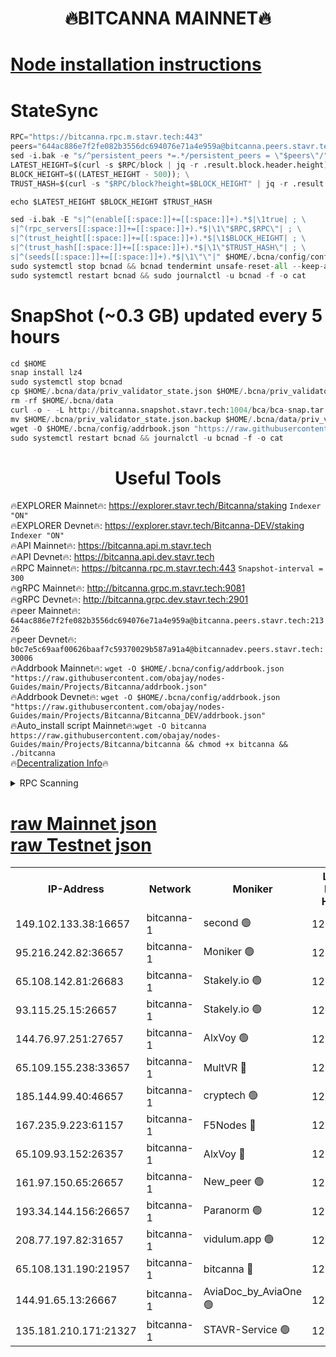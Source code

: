 <h1 align="center"> 🔥BITCANNA MAINNET🔥</h1>


[Node installation instructions](https://github.com/obajay/nodes-Guides/tree/main/Projects/Bitcanna)
=

# StateSync
```python
RPC="https://bitcanna.rpc.m.stavr.tech:443"
peers="644ac886e7f2fe082b3556dc694076e71a4e959a@bitcanna.peers.stavr.tech:21326"
sed -i.bak -e "s/^persistent_peers *=.*/persistent_peers = \"$peers\"/" $HOME/.bcna/config/config.toml
LATEST_HEIGHT=$(curl -s $RPC/block | jq -r .result.block.header.height); \
BLOCK_HEIGHT=$((LATEST_HEIGHT - 500)); \
TRUST_HASH=$(curl -s "$RPC/block?height=$BLOCK_HEIGHT" | jq -r .result.block_id.hash)

echo $LATEST_HEIGHT $BLOCK_HEIGHT $TRUST_HASH

sed -i.bak -E "s|^(enable[[:space:]]+=[[:space:]]+).*$|\1true| ; \
s|^(rpc_servers[[:space:]]+=[[:space:]]+).*$|\1\"$RPC,$RPC\"| ; \
s|^(trust_height[[:space:]]+=[[:space:]]+).*$|\1$BLOCK_HEIGHT| ; \
s|^(trust_hash[[:space:]]+=[[:space:]]+).*$|\1\"$TRUST_HASH\"| ; \
s|^(seeds[[:space:]]+=[[:space:]]+).*$|\1\"\"|" $HOME/.bcna/config/config.toml
sudo systemctl stop bcnad && bcnad tendermint unsafe-reset-all --keep-addr-book
sudo systemctl restart bcnad && sudo journalctl -u bcnad -f -o cat
```
# SnapShot (~0.3 GB) updated every 5 hours
```python
cd $HOME
snap install lz4
sudo systemctl stop bcnad
cp $HOME/.bcna/data/priv_validator_state.json $HOME/.bcna/priv_validator_state.json.backup
rm -rf $HOME/.bcna/data
curl -o - -L http://bitcanna.snapshot.stavr.tech:1004/bca/bca-snap.tar.lz4 | lz4 -c -d - | tar -x -C $HOME/.bcna --strip-components 2
mv $HOME/.bcna/priv_validator_state.json.backup $HOME/.bcna/data/priv_validator_state.json
wget -O $HOME/.bcna/config/addrbook.json "https://raw.githubusercontent.com/obajay/nodes-Guides/main/Projects/Bitcanna/addrbook.json"
sudo systemctl restart bcnad && journalctl -u bcnad -f -o cat
```

 <h1 align="center"> Useful Tools</h1>

🔥EXPLORER Mainnet🔥:    https://explorer.stavr.tech/Bitcanna/staking          `Indexer "ON"` \
🔥EXPLORER Devnet🔥:     https://explorer.stavr.tech/Bitcanna-DEV/staking     `Indexer "ON"` \
🔥API Mainnet🔥:         https://bitcanna.api.m.stavr.tech \
🔥API Devnet🔥:          https://bitcanna.api.dev.stavr.tech \
🔥RPC Mainnet🔥:         https://bitcanna.rpc.m.stavr.tech:443         `Snapshot-interval = 300` \
🔥gRPC Mainnet🔥:        http://bitcanna.grpc.m.stavr.tech:9081 \
🔥gRPC Devnet🔥:         http://bitcanna.grpc.dev.stavr.tech:2901 \
🔥peer Mainnet🔥:        `644ac886e7f2fe082b3556dc694076e71a4e959a@bitcanna.peers.stavr.tech:21326` \
🔥peer Devnet🔥:         `b0c7e5c69aaf00626baaf7c59370029b587a91a4@bitcannadev.peers.stavr.tech:30006` \
🔥Addrbook Mainnet🔥:    ```wget -O $HOME/.bcna/config/addrbook.json "https://raw.githubusercontent.com/obajay/nodes-Guides/main/Projects/Bitcanna/addrbook.json"``` \
🔥Addrbook Devnet🔥:    ```wget -O $HOME/.bcna/config/addrbook.json "https://raw.githubusercontent.com/obajay/nodes-Guides/main/Projects/Bitcanna/Bitcanna_DEV/addrbook.json"``` \
🔥Auto_install script Mainnet🔥:```wget -O bitcanna https://raw.githubusercontent.com/obajay/nodes-Guides/main/Projects/Bitcanna/bitcanna && chmod +x bitcanna && ./bitcanna``` \
🔥[Decentralization Info](https://github.com/obajay/StateSync-snapshots/tree/main/Projects/Bitcanna/Decentralization)🔥


<details>
<summary>RPC Scanning</summary>

<h2 align="center"> We scan nodes in real time every 4 hours. And we provide the final result of RPC endpoints.
We cannot influence the operation of these nodes in any way. </h2>


```python
If Voting Power is higher than 0 --> then the Node is a validator of the network and may be subject to attack and be a potential threat to the chain.
```
```python
We marked such validators with a red symbol
```

</details>

[raw Mainnet json](https://rpc-check.bcam.stavr.tech/bcam/rpc-bcam-result.json) \
[raw Testnet json](https://github.com/obajay/StateSync-snapshots/tree/main/Projects/Bitcanna/Rpc-Check-Testnet)
=



<table><tr><th>IP-Address</th><th>Network</th><th>Moniker</th><th>Latest Block Height</th><th>Earliest Block Height</th><th>Catching Up</th><th>Tx Index</th><th>Voting Power</th><th>Scan Time</th></tr><tr><td>149.102.133.38:16657</td><td>bitcanna-1</td><td>second 🟢</td><td>12526280</td><td>1</td><td>False</td><td>on</td><td>0</td><td>2024-02-10T20:38:41.096416160UTC</td></tr><tr><td>95.216.242.82:36657</td><td>bitcanna-1</td><td>Moniker 🟢</td><td>12526270</td><td>5776907</td><td>False</td><td>on</td><td>0</td><td>2024-02-10T20:37:39.644914482UTC</td></tr><tr><td>65.108.142.81:26683</td><td>bitcanna-1</td><td>Stakely.io 🟢</td><td>12526274</td><td>6152001</td><td>False</td><td>on</td><td>0</td><td>2024-02-10T20:38:03.802862528UTC</td></tr><tr><td>93.115.25.15:26657</td><td>bitcanna-1</td><td>Stakely.io 🟢</td><td>12526273</td><td>6520001</td><td>False</td><td>on</td><td>0</td><td>2024-02-10T20:37:57.300032476UTC</td></tr><tr><td>144.76.97.251:27657</td><td>bitcanna-1</td><td>AlxVoy 🟢</td><td>12526279</td><td>8805201</td><td>False</td><td>on</td><td>0</td><td>2024-02-10T20:38:30.461908340UTC</td></tr><tr><td>65.109.155.238:33657</td><td>bitcanna-1</td><td>MultVR 🔴</td><td>12526275</td><td>9933415</td><td>False</td><td>on</td><td>352647</td><td>2024-02-10T20:38:11.522238509UTC</td></tr><tr><td>185.144.99.40:46657</td><td>bitcanna-1</td><td>cryptech 🟢</td><td>12526269</td><td>11528001</td><td>False</td><td>on</td><td>0</td><td>2024-02-10T20:37:35.202968153UTC</td></tr><tr><td>167.235.9.223:61157</td><td>bitcanna-1</td><td>F5Nodes 🔴</td><td>12526276</td><td>12084001</td><td>False</td><td>on</td><td>570</td><td>2024-02-10T20:38:13.853292735UTC</td></tr><tr><td>65.109.93.152:26357</td><td>bitcanna-1</td><td>AlxVoy 🔴</td><td>12526281</td><td>12109301</td><td>False</td><td>on</td><td>1391776</td><td>2024-02-10T20:38:41.715589865UTC</td></tr><tr><td>161.97.150.65:26657</td><td>bitcanna-1</td><td>New_peer 🟢</td><td>12526274</td><td>12254001</td><td>False</td><td>on</td><td>0</td><td>2024-02-10T20:38:04.093042321UTC</td></tr><tr><td>193.34.144.156:26657</td><td>bitcanna-1</td><td>Paranorm 🟢</td><td>12526277</td><td>12271301</td><td>False</td><td>on</td><td>0</td><td>2024-02-10T20:38:20.697186637UTC</td></tr><tr><td>208.77.197.82:31657</td><td>bitcanna-1</td><td>vidulum.app 🟢</td><td>12526275</td><td>12386934</td><td>False</td><td>on</td><td>0</td><td>2024-02-10T20:38:07.045624366UTC</td></tr><tr><td>65.108.131.190:21957</td><td>bitcanna-1</td><td>bitcanna 🔴</td><td>12526277</td><td>12426277</td><td>False</td><td>on</td><td>409599</td><td>2024-02-10T20:38:20.363103614UTC</td></tr><tr><td>144.91.65.13:26667</td><td>bitcanna-1</td><td>AviaDoc_by_AviaOne 🟢</td><td>12526276</td><td>12512001</td><td>False</td><td>on</td><td>0</td><td>2024-02-10T20:38:27.791058412UTC</td></tr><tr><td>135.181.210.171:21327</td><td>bitcanna-1</td><td>STAVR-Service 🟢</td><td>12526279</td><td>12525101</td><td>False</td><td>on</td><td>0</td><td>2024-02-10T20:38:30.160263183UTC</td></tr></table>
